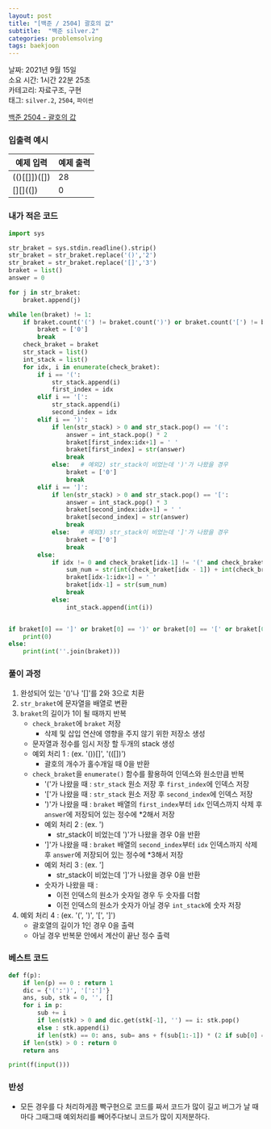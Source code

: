 ```yaml
---
layout: post
title: "[백준 / 2504] 괄호의 값"
subtitle:  "백준 silver.2"
categories: problemsolving
tags: baekjoon
---
```


날짜: 2021년 9월 15일  
소요 시간: 1시간 22분 25초  
카테고리: 자료구조, 구현  
태그: `silver.2`, `2504`, `파이썬`  


[백준 2504 - 괄호의 값](https://www.acmicpc.net/problem/2504)  
  
### 입출력 예시  

|예제 입력|예제 출력|
|---|---|
|(()[[]])([])|28|
|[][]((])|0|  

  
### 내가 적은 코드

```python
import sys

str_braket = sys.stdin.readline().strip()
str_braket = str_braket.replace('()','2')
str_braket = str_braket.replace('[]','3')
braket = list()
answer = 0

for j in str_braket:
    braket.append(j)

while len(braket) != 1:
    if braket.count('(') != braket.count(')') or braket.count('[') != braket.count(']'):   # 예외1) 괄호가 제대로 닫히지 않았을 때
        braket = ['0']
        break
    check_braket = braket
    str_stack = list()
    int_stack = list()
    for idx, i in enumerate(check_braket):
        if i == '(':
            str_stack.append(i)
            first_index = idx
        elif i == '[':
            str_stack.append(i)
            second_index = idx
        elif i == ')':
            if len(str_stack) > 0 and str_stack.pop() == '(':
                answer = int_stack.pop() * 2
                braket[first_index:idx+1] = ' '
                braket[first_index] = str(answer)
                break
            else:   # 예외2) str_stack이 비었는데 ')'가 나왔을 경우
                braket = ['0']
                break
        elif i == ']':
            if len(str_stack) > 0 and str_stack.pop() == '[':
                answer = int_stack.pop() * 3
                braket[second_index:idx+1] = ' '
                braket[second_index] = str(answer)
                break
            else:   # 예외3) str_stack이 비었는데 ']'가 나왔을 경우
                braket = ['0']
                break
        else:
            if idx != 0 and check_braket[idx-1] != '(' and check_braket[idx-1] != ')' and check_braket[idx-1] != '[' and check_braket[idx-1] != ']':
                sum_num = str(int(check_braket[idx - 1]) + int(check_braket[idx]))
                braket[idx-1:idx+1] = ' '
                braket[idx-1] = str(sum_num)
                break
            else:
                int_stack.append(int(i))


if braket[0] == ']' or braket[0] == ')' or braket[0] == '[' or braket[0] == '(':   # 예외4) 괄호열의 길이가 1인 경우
    print(0)
else:
    print(int(''.join(braket)))
```

### 풀이 과정  
  
1. 완성되어 있는 '()'나 '[]'를 2와 3으로 치환  
2. `str_braket`에 문자열을 배열로 변환  
3. `braket`의 길이가 1이 될 때까지 반복  
    - `check_braket`에 `braket` 저장  
        - 삭제 및 삽입 연산에 영향을 주지 않기 위한 저장소 생성  
    - 문자열과 정수를 임시 저장 할 두개의 stack 생성  
    - 예외 처리 1 : (ex. '())[]', '(([])')  
        - 괄호의 개수가 홀수개일 때 0을 반환  
    - `check_braket`을 `enumerate()` 함수를 활용하여 인덱스와 원소만큼 반복  
        - '('가 나왔을 때 : `str_stack` 원소 저장 후 `first_index`에 인덱스 저장  
        - '['가 나왔을 때 : `str_stack` 원소 저장 후 `second_index`에 인덱스 저장  
        - ')'가 나왔을 때 : `braket` 배열의 `first_index`부터 `idx` 인덱스까지 삭제 후 `answer`에 저장되어 있는 정수에 *2해서 저장  
        - 예외 처리 2 : (ex. ')[](', '[]))')  
            - str_stack이 비었는데 ')'가 나왔을 경우 0을 반환  
        - ']'가 나왔을 때 : `braket` 배열의 `second_index`부터 `idx` 인덱스까지 삭제 후 `answer`에 저장되어 있는 정수에 *3해서 저장  
        - 예외 처리 3 : (ex. '][](', '()]]')  
            - str_stack이 비었는데 ']'가 나왔을 경우 0을 반환  
        - 숫자가 나왔을 때 :  
            - 이전 인덱스의 원소가 숫자일 경우 두 숫자를 더함  
            - 이전 인덱스의 원소가 숫자가 아닐 경우 `int_stack`에 숫자 저장  
4. 예외 처리 4 : (ex. '(', ')', '[', ']')  
    - 괄호열의 길이가 1인 경우 0을 출력  
    - 아닐 경우 반복문 안에서 계산이 끝난 정수 출력    
  
### 베스트 코드

```python
def f(p):
    if len(p) == 0 : return 1
    dic = {'(':')', '[':']'}
    ans, sub, stk = 0, '', []
    for i in p:
        sub += i
        if len(stk) > 0 and dic.get(stk[-1], '') == i: stk.pop()
        else : stk.append(i)
        if len(stk) == 0: ans, sub= ans + f(sub[1:-1]) * (2 if sub[0] == '(' else 3), ''
    if len(stk) > 0 : return 0
    return ans

print(f(input()))
```

### 반성

- 모든 경우를 다 처리하게끔 빡구현으로 코드를 짜서 코드가 많이 길고 버그가 날 때마다 그때그때 예외처리를 빼어주다보니 코드가 많이 지저분하다.  
